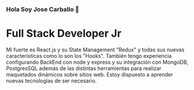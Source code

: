 ### Hola Soy Jose Carballo 👋


# Full Stack Developer Jr 
Mi fuerte es React.js y su State Management "Redux" y todas sus 
nuevas características como lo son los 
"Hooks". También tengo experiencia 
configurando BackEnd con node y express y 
su integración con MongoDB, PostgresSQL
además de las distintas herramientas para 
realizar maquetados dinámicos sobre sitios 
web. Estoy dispuesto a aprender nuevas 
tecnologías de ser necesario.
<!--
**Carballo-jc/Carballo-jc** is a ✨ _special_ ✨ repository because its `README.md` (this file) appears on your GitHub profile.

Here are some ideas to get you started:

- 🔭 I’m currently working on ...
- 🌱 I’m currently learning ...
- 👯 I’m looking to collaborate on ...
- 🤔 I’m looking for help with ...
- 💬 Ask me about ...
- 📫 How to reach me: ...
- 😄 Pronouns: ...
- ⚡ Fun fact: ...
-->
